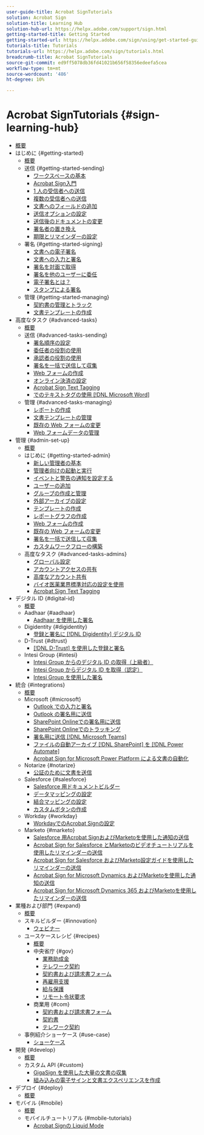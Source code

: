 ```yaml
---
user-guide-title: Acrobat SignTutorials
solution: Acrobat Sign
solution-title: Learning Hub
solution-hub-url: https://helpx.adobe.com/support/sign.html
getting-started-title: Getting Started
getting-started-url: https://helpx.adobe.com/sign/using/get-started-guide.html
tutorials-title: Tutorials
tutorials-url: https://helpx.adobe.com/sign/tutorials.html
breadcrumb-title: Acrobat SignTutorials
source-git-commit: ed9ff5078db36fd41021b656f58356edeefa5cea
workflow-type: tm+mt
source-wordcount: '486'
ht-degree: 10%

---
```



# Acrobat SignTutorials {#sign-learning-hub}

+ [概要](overview.md)
+ はじめに {#getting-started}
   + [概要](sign-beginner-tutorials/beginner-users-overview.md)
   + 送信 {#getting-started-sending}
      + [ワークスペースの基本](sign-beginner-tutorials/quick-tour.md)
      + [Acrobat Sign入門](sign-beginner-tutorials/new-sender.md)
      + [1 人の受信者への送信](sign-beginner-tutorials/send-to-single-recipient.md)
      + [複数の受信者への送信](sign-beginner-tutorials/send-to-multiple-recipients.md)
      + [文書へのフィールドの追加](sign-beginner-tutorials/adding-fields.md)
      + [送信オプションの設定](sign-beginner-tutorials/sending-options.md)
      + [送信後のドキュメントの変更](sign-beginner-tutorials/modify-in-flight.md)
      + [署名者の置き換え](sign-beginner-tutorials/replace-signer.md)
      + [期限とリマインダーの設定](sign-beginner-tutorials/set-deadlines-reminders.md)
   + 署名 {#getting-started-signing}
      + [文書への電子署名](sign-beginner-tutorials/electronically-sign-a-document.md)
      + [文書への入力と署名](sign-beginner-tutorials/fill-and-sign.md)
      + [署名を対面で取得](sign-beginner-tutorials/sign-in-person.md)
      + [署名を他のユーザーに委任](sign-beginner-tutorials/delegate-signing.md)
      + [電子署名とは？](sign-beginner-tutorials/sign-with-a-digital-signature.md)
      + [スタンプによる署名](sign-beginner-tutorials/sign-with-a-stamp.md)
   + 管理 {#getting-started-managing}
      + [契約書の管理とトラック](sign-beginner-tutorials/manage-and-track.md)
      + [文書テンプレートの作成](https://experienceleague.adobe.com/docs/document-cloud-learn/sign-learning-hub/admin-set-up/getting-started-admin/create-a-template.html)
+ 高度なタスク {#advanced-tasks}
   + [概要](sign-advanced-users/advanced-users-overview.md)
   + 送信 {#advanced-tasks-sending}
      + [署名順序の設定](sign-advanced-users/setting-up-routing.md)
      + [委任者の役割の使用](sign-advanced-users/delegate-signature.md)
      + [承認者の役割の使用](sign-advanced-users/add-an-approver.md)
      + [署名を一括で送信して収集](https://experienceleague.adobe.com/docs/document-cloud-learn/sign-learning-hub/admin-set-up/getting-started-admin/megasign.html)
      + [Web フォームの作成](https://experienceleague.adobe.com/docs/document-cloud-learn/sign-learning-hub/admin-set-up/getting-started-admin/webform.html)
      + [オンライン決済の設定](sign-advanced-users/set-up-online-payments.md)
      + [Acrobat Sign Text Tagging](https://experienceleague.adobe.com/docs/document-cloud-learn/sign-learning-hub/admin-set-up/advanced-tasks-admins/adobe-sign-text-tagging.html)
      + [でのテキストタグの使用 [!DNL Microsoft Word]](sign-advanced-users/text-tagging-word.md)
   + 管理 {#advanced-tasks-managing}
      + [レポートの作成](sign-advanced-users/creating-a-report.md)
      + [文書テンプレートの管理](sign-advanced-users/edit-a-template.md)
      + [既存の Web フォームの変更](sign-advanced-users/modify-webform.md)
      + [Web フォームデータの管理](sign-advanced-users/manage-webform-data.md)
+ 管理 {#admin-set-up}
   + [概要](admin/intro-admin-overview.md)
   + はじめに {#getting-started-admin}
      + [新しい管理者の基本](admin/get-started-admin.md)
      + [管理者向けの起動と実行](admin/up-and-running-admin.md)
      + [イベントと警告の通知を設定する](admin/set-up-shared-events-and-alert.md)
      + [ユーザーの追加](admin/add-users-to-your-account.md)
      + [グループの作成と管理](admin/create-and-manage-groups.md)
      + [外部アーカイブの設定](admin/set-up-your-external-archive.md)
      + [テンプレートの作成](sign-advanced-users/create-a-template.md)
      + [レポートグラフの作成](admin/create-a-report.md)
      + [Web フォームの作成](sign-advanced-users/webform.md)
      + [既存の Web フォームの変更](https://experienceleague.adobe.com/docs/document-cloud-learn/sign-learning-hub/advanced-tasks/advanced-tasks-managing/modify-webform.html)
      + [署名を一括で送信して収集](sign-advanced-users/megasign.md)
      + [カスタムワークフローの構築](admin/building-a-custom-workflow.md)
   + 高度なタスク {#advanced-tasks-admins}
      + [グローバル設定](admin/learn-about-global-settings.md)
      + [アカウントアクセスの共有](admin/share-account-access.md)
      + [高度なアカウント共有](admin/advanced-account-sharing.md)
      + [バイオ医薬業界標準対応の設定を使用](admin/use-bio-pharma-settings.md)
      + [Acrobat Sign Text Tagging](sign-advanced-users/adobe-sign-text-tagging.md)
+ デジタル ID {#digital-id}
   + [概要](digitalid/digitalid-overview.md)
   + Aadhaar {#aadhaar}
      + [Aadhaar を使用した署名](digitalid/aadhaar-sign.md)
   + Digidentity {#digidentity}
      + [登録と署名に [!DNL Digidentity] デジタル ID](digitalid/digidentity-sign.md)
   + D-Trust {#dtrust}
      + [[!DNL D-Trust] を使用した登録と署名](digitalid/d-trust.md)
   + Intesi Group {#intesi}
      + [Intesi Group からのデジタル ID の取得（上級者）](digitalid/intesi-advanced.md)
      + [Intesi Group からデジタル ID を取得（認定）](digitalid/intesi-qualified.md)
      + [Intesi Group を使用した署名](digitalid/intesi-sign.md)
+ 統合 {#integrations}
   + [概要](integrations/integrations-overview.md)
   + Microsoft {#microsoft}
      + [Outlook での入力と署名](integrations/fill-and-sign-doc-microsoft-outlook.md)
      + [Outlook の署名用に送信](integrations/send-for-signature-with-outlook.md)
      + [SharePoint Onlineでの署名用に送信](integrations/send-for-signature-with-sharepoint-online.md)
      + [SharePoint Onlineでのトラッキング](integrations/track-an-agreement-with-sharepoint-online.md)
      + [署名用に送信 [!DNL Microsoft Teams]](integrations/adobe-sign-teams-mortgage.md)
      + [ファイルの自動アーカイブ [!DNL SharePoint] を [!DNL Power Automate]](integrations/auto-archive-sharepoint-power-automate.md)
      + [Acrobat Sign for Microsoft Power Platform による文書の自動化](integrations/documentautomation.md)
   + Notarize {#notarize}
      + [公証のために文書を送信](integrations/send-document-notarize.md)
   + Salesforce {#salesforce}
      + [Salesforce 用ドキュメントビルダー](integrations/create-an-agreement-template.md)
      + [データマッピングの設定](integrations/set-up-data-mapping.md)
      + [結合マッピングの設定](integrations/set-up-merging-map.md)
      + [カスタムボタンの作成](integrations/create-a-custom-button.md)
   + Workday {#workday}
      + [WorkdayでのAcrobat Signの設定](integrations/workday.md)
   + Marketo {#marketo}
      + [Salesforce 用Acrobat SignおよびMarketoを使用した通知の送信](integrations/marketo-salesforce-sms.md)
      + [Acrobat Sign for Salesforce とMarketoのビデオチュートリアルを使用したリマインダーの送信](integrations/marketo-salesforce-reminder-video.md)
      + [Acrobat Sign for Salesforce およびMarketo設定ガイドを使用したリマインダーの送信](integrations/marketo-salesforce-reminder.md)
      + [Acrobat Sign for Microsoft Dynamics およびMarketoを使用した通知の送信](integrations/marketo-dynamics-sms.md)
      + [Acrobat Sign for Microsoft Dynamics 365 およびMarketoを使用したリマインダーの送信](integrations/marketo-dynamics-reminder.md)
+ 業種および部門 {#expand}
   + [概要](sign-usecase/expand-inspire-overview.md)
   + スキルビルダー {#innovation}
      + [ウェビナー](sign-usecase/innovation-series.md)
   + ユースケースレシピ {#recipes}
      + [概要](sign-usecase/recipes.md)
      + 中央省庁 {#gov}
         + [業務助成金](sign-usecase/usecasegovgrants.md)
         + [テレワーク契約](sign-usecase/usecasegovtelework.md)
         + [契約書および請求書フォーム](sign-usecase/usecasegovcontracts.md)
         + [再雇用支援](sign-usecase/usecasegovreemployment.md)
         + [給与保護](sign-usecase/usecasegovpaycheck.md)
         + [リモート令状要求](sign-usecase/usecasegovremote.md)
      + 商業用 {#com}
         + [契約書および請求書フォーム](sign-usecase/usecasecomcontracts.md)
         + [契約書](sign-usecase/usecasecompolicy.md)
         + [テレワーク契約](sign-usecase/usecasecomtelework.md)
   + 事例紹介ショーケース {#use-case}
      + [ショーケース](sign-usecase/use-case-showcase.md)
+ 開発 {#develop}
   + [概要](develop/develop-overview.md)
   + カスタム API {#custom}
      + [GigaSign を使用した大量の文書の収集](develop/gigasign.md)
      + [組み込みの電子サインと文書エクスペリエンスを作成](develop/embeddedesignature.md)
+ デプロイ {#deploy}
   + [概要](deploy-overview.md)
+ モバイル {#mobile}
   + [概要](mobile/mobile-overview.md)
   + モバイルチュートリアル {#mobile-tutorials}
      + [Acrobat Signの Liquid Mode](mobile/liquidmode.md)
